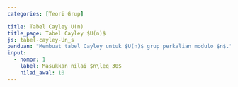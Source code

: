 ```yaml
---
categories: [Teori Grup]

title: Tabel Cayley U(n)
title_page: Tabel Cayley $U(n)$
js: tabel-cayley-Un_s
panduan: "Membuat tabel Cayley untuk $U(n)$ grup perkalian modulo $n$."
input:
  - nomor: 1
    label: Masukkan nilai $n\leq 30$
    nilai_awal: 10
---
```

